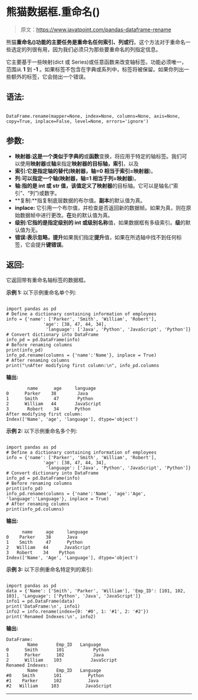 # 熊猫数据框.重命名()

> 原文：<https://www.javatpoint.com/pandas-dataframe-rename>

熊猫**重命名()**功能的主要任务是**重命名任何索引、列或行**。这个方法对于重命名一些选定的列很有用，因为我们必须只为那些要重命名的列指定信息。

它主要基于一些映射(dict 或 Series)或任意函数来改变轴标签。功能必须唯一，范围从 **1** 到 **-1** 。如果标签不包含在字典或系列中，标签将被保留。如果你列出一些额外的标签，它会抛出一个错误。

## 语法:

```

DataFrame.rename(mapper=None, index=None, columns=None, axis=None, copy=True, inplace=False, level=None, errors='ignore')

```

## 参数:

*   **映射器:**这是一个类似于**字典的**或**函数**变换，将应用于特定的轴标签。我们可以使用**映射器**或**轴**来指定**映射器的目标轴，索引**，以及
*   **索引:**它是指定轴的替代(映射器，轴=0 相当于**索引=映射器**)。
*   **列:**可以指定一个轴(映射器，轴=1 相当于**列=映射器**)。
*   **轴:**指的是 **int** 或 **str** 值，该值定义了**映射器**的目标轴。它可以是轴名(“索引”、“列”)或数字。
*   **复制:**指复制底层数据的布尔值。**副本**的默认值为真。
*   **inplace:** 它引用一个布尔值，并检查是否返回新的数据帧。如果为真，则在原始数据帧中进行更改。**在**处的默认值为真。
*   **级别:**它指的是指定级别的 **int** 或**级别名称**值，如果数据框有多级索引。**级**的默认值为无。
*   **错误:**表示**忽略，提升**如果我们指定**提升**值，如果在所选轴中找不到任何标签，它会提升**键错误**。

## 返回:

它返回带有重命名轴标签的数据框。

**示例 1:** 以下示例重命名单个列:

```

import pandas as pd 
# Define a dictionary containing information of employees 
info = {'name': ['Parker', 'Smith', 'William', 'Robert'], 
              'age': [38, 47, 44, 34], 
               'language': ['Java', 'Python', 'JavaScript', 'Python']} 
# Convert dictionary into DataFrame 
info_pd = pd.DataFrame(info) 
# Before renaming columns 
print(info_pd) 
info_pd.rename(columns = {'name':'Name'}, inplace = True) 
# After renaming columns 
print("\nAfter modifying first column:\n", info_pd.columns

```

**输出:**

```
        name      age     language
0      Parker    38        Java
1      Smith      47       Python
2      William   44       JavaScript
3       Robert    34      Python
After modifying first column:
Index(['Name', 'age', 'language'], dtype='object')

```

**示例 2:** 以下示例重命名多个列:

```

import pandas as pd 
# Define a dictionary containing information of employees 
info = {'name': ['Parker', 'Smith', 'William', 'Robert'], 
              'age': [38, 47, 44, 34], 
               'language': ['Java', 'Python', 'JavaScript', 'Python']} 
# Convert dictionary into DataFrame 
info_pd = pd.DataFrame(info) 
# Before renaming columns 
print(info_pd) 
info_pd.rename(columns = {'name':'Name', 'age':'Age', 'language':'Language'}, inplace = True) 
# After renaming columns 
print(info_pd.columns)

```

**输出:**

```
      name     age     language
0    Parker    38      Java
1    Smith     47      Python
2   William   44      JavaScript
3   Robert    34    Python
Index(['Name', 'Age', 'Language'], dtype='object')

```

**示例 3:** 以下示例重命名特定列的索引:

```

import pandas as pd
data = {'Name': ['Smith', 'Parker', 'William'], 'Emp_ID': [101, 102, 103], 'Language': ['Python', 'Java', 'JavaScript']}
info1 = pd.DataFrame(data)
print('DataFrame:\n', info1)
info2 = info.rename(index={0: '#0', 1: '#1', 2: '#2'})
print('Renamed Indexes:\n', info2)

```

**输出:**

```
DataFrame:
        Name       Emp_ID   Language
0      Smith       101           Python
1      Parker      102           Java
2      William    103           JavaScript
Renamed Indexes:
        Name       Emp_ID   Language
#0    Smith       101          Python
#1    Parker      102          Java
#2   William     103          JavaScript

```

* * *
